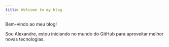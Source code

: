 ```yaml
---
title: Welcome to my blog
---
```

Bem-vindo ao meu blog!

Sou Alexandre, estou iniciando no mundo do GitHub para aproveitar melhor novas tecnologias.
